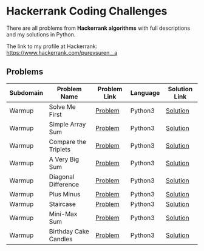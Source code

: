 # Hackerrank Coding Challenges

There are all problems from **Hackerrank algorithms** with full descriptions and my solutions in Python.

The link to my profile at Hackerrank: https://www.hackerrank.com/purevsuren__a

## Problems

|Subdomain|Problem Name|Problem Link|Language|Solution Link|
---|---|---|---|---
|Warmup|Solve Me First|[Problem](https://www.hackerrank.com/challenges/solve-me-first/problem)|Python3|[Solution](Warmup/solveMeFirst.py)|
|Warmup|Simple Array Sum|[Problem](https://www.hackerrank.com/challenges/simple-array-sum/problem)|Python3|[Solution](Warmup/simpleArraySum.py)|
|Warmup|Compare the Triplets|[Problem](https://www.hackerrank.com/challenges/compare-the-triplets/problem)|Python3|[Solution](Warmup/compareTheTriplets.py)|
|Warmup|A Very Big Sum|[Problem](https://www.hackerrank.com/challenges/a-very-big-sum/problem)|Python3|[Solution](Warmup/aVeryBigSum.py)|
|Warmup|Diagonal Difference|[Problem](https://www.hackerrank.com/challenges/diagonal-difference/problem)|Python3|[Solution](Warmup/diagonalDifference.py)|
|Warmup|Plus Minus|[Problem](https://www.hackerrank.com/challenges/plus-minus/problem)|Python3|[Solution](Warmup/plusMinus.py)|
|Warmup|Staircase|[Problem](https://www.hackerrank.com/challenges/staircase/problem)|Python3|[Solution](Warmup/staircase.py)|
|Warmup|Mini-Max Sum|[Problem](https://www.hackerrank.com/challenges/mini-max-sum/problem)|Python3|[Solution](Warmup/miniMaxSum.py)|
|Warmup|Birthday Cake Candles|[Problem](https://www.hackerrank.com/challenges/birthday-cake-candles/problem)|Python3|[Solution](Warmup/birthdayCakeCandles.py)|